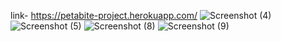 link- https://petabite-project.herokuapp.com/
![Screenshot (4)](https://user-images.githubusercontent.com/75780286/138392580-19853961-cb39-406b-8ad5-9ec20d782074.png)
![Screenshot (5)](https://user-images.githubusercontent.com/75780286/138392616-9152f951-af70-4c1b-a517-129603b2fd97.png)
![Screenshot (8)](https://user-images.githubusercontent.com/75780286/138392619-5c2bf843-8dc4-4cd1-a8de-14f05daaab17.png)
![Screenshot (9)](https://user-images.githubusercontent.com/75780286/138392620-72a1b215-e8ff-468c-b906-a6ab9893fa53.png)
